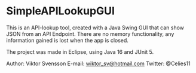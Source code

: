 # SimpleAPILookupGUI

This is an API-lookup tool, created with a Java Swing GUI that can show JSON from an API Endpoint. 
There are no memory functionality, any information gained is lost when the app is closed. 

The project was made in Eclipse, using Java 16 and JUnit 5. 

Author: Viktor Svensson
E-mail: wiktor_sv@hotmail.com
Twitter: @Celies11
